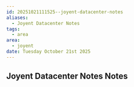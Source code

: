 ```yaml
---
id: 20251021111525--joyent-datacenter-notes
aliases:
  - Joyent Datacenter Notes
tags:
  - area
area:
  - joyent
date: Tuesday October 21st 2025
---
```


## Joyent Datacenter Notes Notes

